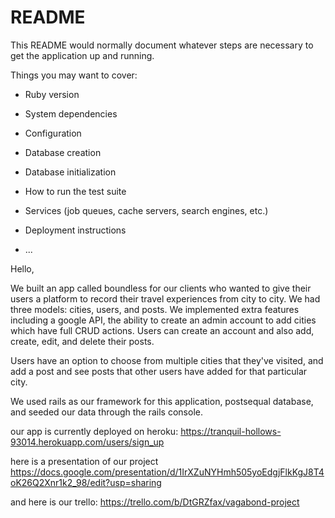 # README

This README would normally document whatever steps are necessary to get the
application up and running.

Things you may want to cover:

* Ruby version

* System dependencies

* Configuration

* Database creation

* Database initialization

* How to run the test suite

* Services (job queues, cache servers, search engines, etc.)

* Deployment instructions

* ...

Hello,

We built an app called boundless for our clients who wanted to give their users a platform to record their travel experiences from city to city. We had three models: cities, users, and posts. We implemented extra features including a google API, the ability to create an admin account to add cities which have full CRUD actions. Users can create an account and also add, create, edit, and delete their posts. 

Users have an option to choose from multiple cities that they've visited, and add a post and see posts that other users have added for that particular city.

We used rails as our framework for this application, postsequal database, and seeded our data through the rails console. 

our app is currently deployed on heroku: https://tranquil-hollows-93014.herokuapp.com/users/sign_up

here is a presentation of our project https://docs.google.com/presentation/d/1IrXZuNYHmh505yoEdgjFlkKgJ8T4oK26Q2Xnr1k2_98/edit?usp=sharing


and here is our trello: https://trello.com/b/DtGRZfax/vagabond-project



